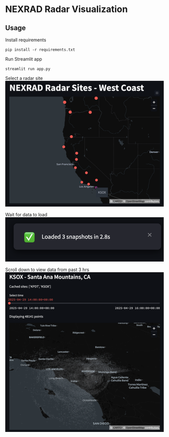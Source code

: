 # NEXRAD Radar Visualization

## Usage
Install requirements
```
pip install -r requirements.txt
```

Run Streamlit app
```
streamlit run app.py
```

Select a radar site
![radar site](img/radar_selector.png)

Wait for data to load
![load](img/load.png)

Scroll down to view data from past 3 hrs
![view](img/view.png)